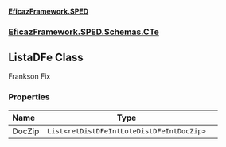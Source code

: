 #### [EficazFramework.SPED](EficazFrameworkSPED.md 'EficazFramework SPED')
### [EficazFramework.SPED.Schemas.CTe](EficazFramework.SPED.Schemas.CTe.md 'EficazFramework.SPED.Schemas.CTe')

## ListaDFe Class

Frankson Fix
### Properties

| Name | Type | |
| :--- | :---: | :--- |
| DocZip | `List<retDistDFeIntLoteDistDFeIntDocZip>` |  |
